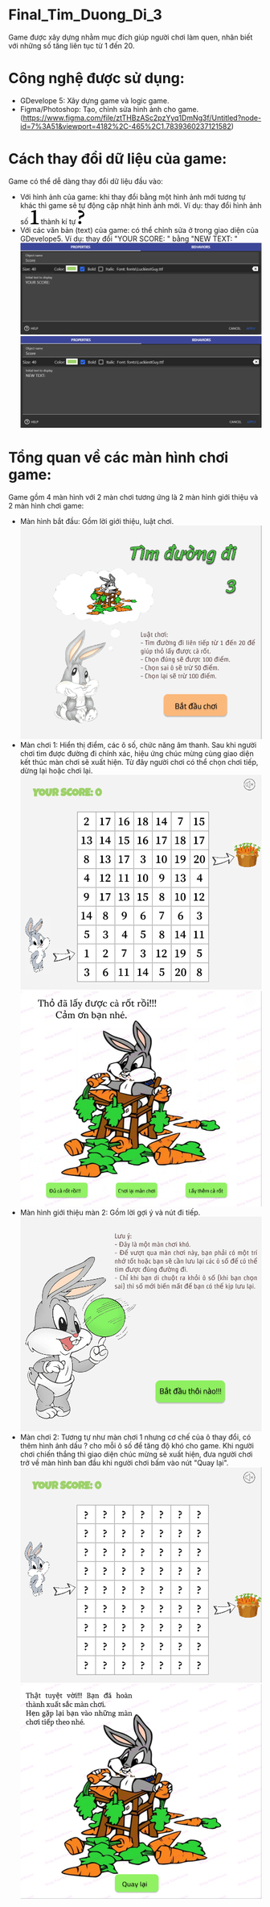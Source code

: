 # Final_Tim_Duong_Di_3
Game được xây dựng nhằm mục đích giúp người chơi làm quen, nhân biết với những số tăng liên tục từ 1 đến 20.
# Công nghệ được sử dụng:
- GDevelope 5: Xây dựng game và logic game.
- Figma/Photoshop: Tạo, chỉnh sửa hình ảnh cho game. (https://www.figma.com/file/ztTHBzASc2pzYyq1DmNg3f/Untitled?node-id=7%3A51&viewport=4182%2C-465%2C1.7839360237121582)
# Cách thay đổi dữ liệu của game:
  Game có thể dễ dàng thay đổi dữ liệu đầu vào:
  - Với hình ảnh của game: khi thay đổi bằng một hình ảnh mới tương tự khác thì game sẽ tự động cập nhật hình ảnh mới. Ví dụ: thay đổi hình ảnh số
  ![ảnh 1](https://github.com/nguyenanhtu2907/Final_Tim_Duong_Di_3/blob/master/images/1.png) thành kí tự ![ảnh mới](https://github.com/nguyenanhtu2907/Final_Tim_Duong_Di_3/blob/master/images/0.png)
  - Với các văn bản (text) của game: có thể chỉnh sửa ở trong giao diện của GDevelope5. Ví dụ: thay đổi "YOUR SCORE: " bằng "NEW TEXT: "
  ![ex_text](https://github.com/nguyenanhtu2907/Final_Tim_Duong_Di_3/blob/master/images/ex_text_img.png) 
  ![ex_text2](https://github.com/nguyenanhtu2907/Final_Tim_Duong_Di_3/blob/master/images/ex_text_img2.png)
# Tổng quan về các màn hình chơi game:
  Game gồm 4 màn hình với 2 màn chơi tương ứng là 2 màn hình giới thiệu và 2 màn hình chơi game:
  - Màn hình bắt đầu: Gồm lời giới thiệu, luật chơi.
  ![screen1](https://github.com/nguyenanhtu2907/Final_Tim_Duong_Di_3/blob/master/images/startgame1.png)
  - Màn chơi 1: Hiển thị điểm, các ô số, chức năng âm thanh. Sau khi người chơi tìm được đường đi chính xác, hiệu ứng chúc mừng cùng giao diện kết thúc màn chơi sẽ xuất hiện. Từ đây người chơi có thể chọn chơi tiếp, dừng lại hoặc chơi lại.
  ![screen1.1](https://github.com/nguyenanhtu2907/Final_Tim_Duong_Di_3/blob/master/images/game1.png)
  ![screen1.2](https://github.com/nguyenanhtu2907/Final_Tim_Duong_Di_3/blob/master/images/endgame1.png)
  - Màn hình giới thiệu màn 2: Gồm lời gợi ý và nút đi tiếp.
  ![screen2](https://github.com/nguyenanhtu2907/Final_Tim_Duong_Di_3/blob/master/images/startgame2.png)
  - Màn chơi 2: Tương tự như màn chơi 1 nhưng cơ chế của ô thay đổi, có thêm hình ảnh dấu ? cho mỗi ô số để tăng độ khó cho game. Khi người chơi chiến thắng thì giao diện chúc mừng sẽ xuất hiện, đưa người chơi trở về màn hình ban đầu khi người chơi bấm vào nút "Quay lại".
  ![screen2.1](https://github.com/nguyenanhtu2907/Final_Tim_Duong_Di_3/blob/master/images/game2.png)
  ![screen2.2](https://github.com/nguyenanhtu2907/Final_Tim_Duong_Di_3/blob/master/images/endgame2.png)
